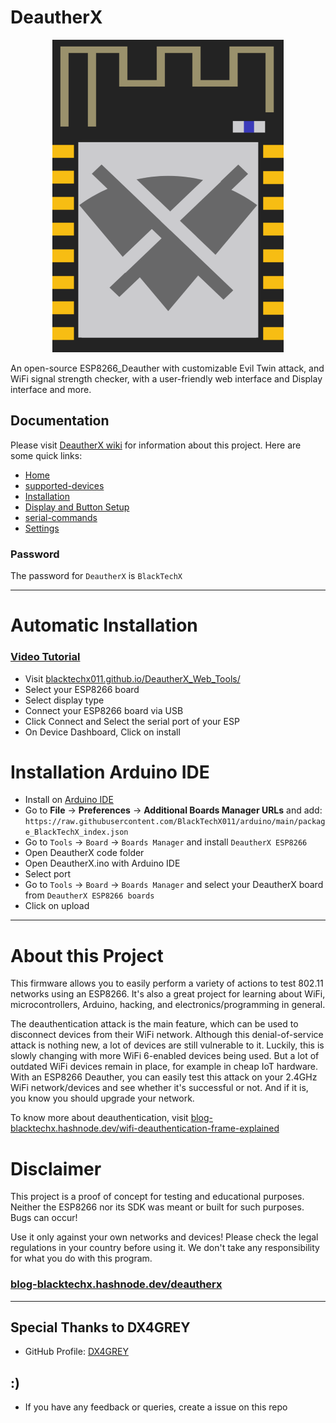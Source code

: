 # DeautherX
<p align="center">
<img src="https://raw.githubusercontent.com/BlackTechX011/DeautherX/DeautherX_V1/img/DeautherX.png" alt="DeautherX" width="370" height="500">
</p>

An open-source ESP8266_Deauther with customizable Evil Twin attack, and WiFi signal strength checker, with a user-friendly web interface and Display interface and more.              

## Documentation
Please visit [DeautherX wiki](https://github.com/BlackTechX011/DeautherX/wiki/) for information about this project. Here are some quick links:
- [Home](https://github.com/BlackTechX011/DeautherX/wiki)
- [supported-devices](https://github.com/BlackTechX011/DeautherX/wiki/supported-devices)
- [Installation](https://github.com/BlackTechX011/DeautherX/wiki/Installation)
- [Display and Button Setup](https://github.com/BlackTechX011/DeautherX/wiki/Display-and-button-Setup)
- [serial-commands](https://github.com/BlackTechX011/DeautherX/wiki/serial-commands)
- [Settings](https://github.com/BlackTechX011/DeautherX/wiki/Settings)

### Password
The password for `DeautherX` is `BlackTechX`
___

# Automatic Installation
### [Video Tutorial](https://www.youtube.com/watch?v=qQUHb2XycNw)
- Visit [blacktechx011.github.io/DeautherX_Web_Tools/](https://blacktechx011.github.io/DeautherX_Web_Tools/)
- Select your ESP8266 board
- Select display type
- Connect your ESP8266 board via USB
- Click Connect and Select the serial port of your ESP
- On Device Dashboard, Click on install

# Installation Arduino IDE
- Install on [Arduino IDE](https://www.arduino.cc/en/Main/Software)  
- Go to **File** -> **Preferences** -> **Additional Boards Manager URLs** and add:  
  `https://raw.githubusercontent.com/BlackTechX011/arduino/main/package_BlackTechX_index.json`  
- Go to `Tools` -> `Board` -> `Boards Manager` and install `DeautherX ESP8266`
- Open DeautherX code folder
- Open DeautherX.ino with Arduino IDE
- Select port
- Go to `Tools` -> `Board` -> `Boards Manager` and select your DeautherX board from `DeautherX ESP8266 boards`
- Click on upload

___

# About this Project
This firmware allows you to easily perform a variety of actions to test 802.11 networks using an ESP8266. It's also a great project for learning about WiFi, microcontrollers, Arduino, hacking, and electronics/programming in general.

The deauthentication attack is the main feature, which can be used to disconnect devices from their WiFi network.
Although this denial-of-service attack is nothing new, a lot of devices are still vulnerable to it. Luckily, this is slowly changing with more WiFi 6-enabled devices being used. But a lot of outdated WiFi devices remain in place, for example in cheap IoT hardware. With an ESP8266 Deauther, you can easily test this attack on your 2.4GHz WiFi network/devices and see whether it's successful or not. And if it is, you know you should upgrade your network.

To know more about deauthentication, visit [blog-blacktechx.hashnode.dev/wifi-deauthentication-frame-explained](https://blog-blacktechx.hashnode.dev/wifi-deauthentication-frame-explained)

# Disclaimer
This project is a proof of concept for testing and educational purposes.
Neither the ESP8266 nor its SDK was meant or built for such purposes. Bugs can occur!

Use it only against your own networks and devices!
Please check the legal regulations in your country before using it.
We don't take any responsibility for what you do with this program.

### [blog-blacktechx.hashnode.dev/deautherx](https://blog-blacktechx.hashnode.dev/deautherx)

___

## Special Thanks to DX4GREY
- GitHub Profile: [DX4GREY](https://github.com/DX4GREY/)

## :)
- If you have any feedback or queries, create a issue on this repo

